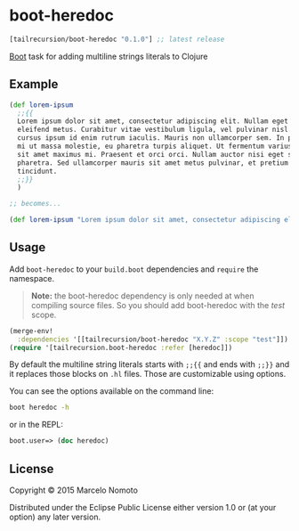 # boot-heredoc

[](dependency)
```clojure
[tailrecursion/boot-heredoc "0.1.0"] ;; latest release
```
[](/dependency)

[Boot] task for adding multiline strings literals to Clojure

## Example
```clojure
(def lorem-ipsum
  ;;{{
  Lorem ipsum dolor sit amet, consectetur adipiscing elit. Nullam eget
  eleifend metus. Curabitur vitae vestibulum ligula, vel pulvinar nisl. Sed
  cursus ipsum id enim rutrum iaculis. Mauris non ullamcorper sem. In porttitor
  mi ut massa molestie, eu pharetra turpis aliquet. Ut fermentum varius tortor,
  sit amet maximus mi. Praesent et orci orci. Nullam auctor nisi eget sagittis
  pharetra. Sed ullamcorper mauris sit amet metus pulvinar, et pretium elit
  tincidunt.
  ;;}}
  )

;; becomes...

(def lorem-ipsum "Lorem ipsum dolor sit amet, consectetur adipiscing elit. Nullam eget\neleifend metus. Curabitur vitae vestibulum ligula, vel pulvinar nisl. Sed\ncursus ipsum id enim rutrum iaculis. Mauris non ullamcorper sem. In porttitor\nmi ut massa molestie, eu pharetra turpis aliquet. Ut fermentum varius tortor,\nsit amet maximus mi. Praesent et orci orci. Nullam auctor nisi eget sagittis\npharetra. Sed ullamcorper mauris sit amet metus pulvinar, et pretium elit\ntincidunt.")
```
## Usage

Add `boot-heredoc` to your `build.boot` dependencies and `require` the namespace.

> **Note:** the boot-heredoc dependency is only needed at when compiling
> source files. So you should add boot-heredoc with the _test_ scope.

```clj
(merge-env!
  :dependencies '[[tailrecursion/boot-heredoc "X.Y.Z" :scope "test"]])
(require '[tailrecursion.boot-heredoc :refer [heredoc]])
```

By default the multiline string literals starts with `;;{{` and ends with `;;}}` and
it replaces those blocks on `.hl` files. Those are customizable using options.

You can see the options available on the command line:

```bash
boot heredoc -h
```

or in the REPL:

```clj
boot.user=> (doc heredoc)
```

## License

Copyright © 2015 Marcelo Nomoto

Distributed under the Eclipse Public License either version 1.0 or (at
your option) any later version.

[Boot]:                https://github.com/boot-clj/boot

